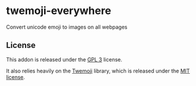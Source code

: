 # twemoji-everywhere
Convert unicode emoji to images on all webpages

## License
This addon is released under the [GPL 3](https://www.gnu.org/licenses/gpl-3.0.en.html) license.

It also relies heavily on the [Twemoji](https://twitter.github.io/twemoji/) library, which is released under the [MIT license](https://opensource.org/licenses/MIT).
